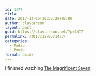 ```yaml
---
id: 1477
title: 
date: 2017-12-05T10:55:29+00:00
author: claycarson
layout: post
guid: https://claycarson.net/?p=1477
permalink: /2017/12/05/1477/
categories:
  - Media
  - Movie
format: aside
---
```

I finished watching [The Magnificent Seven](https://trailers.apple.com/trailers/sony_pictures/themagnificentseven/).